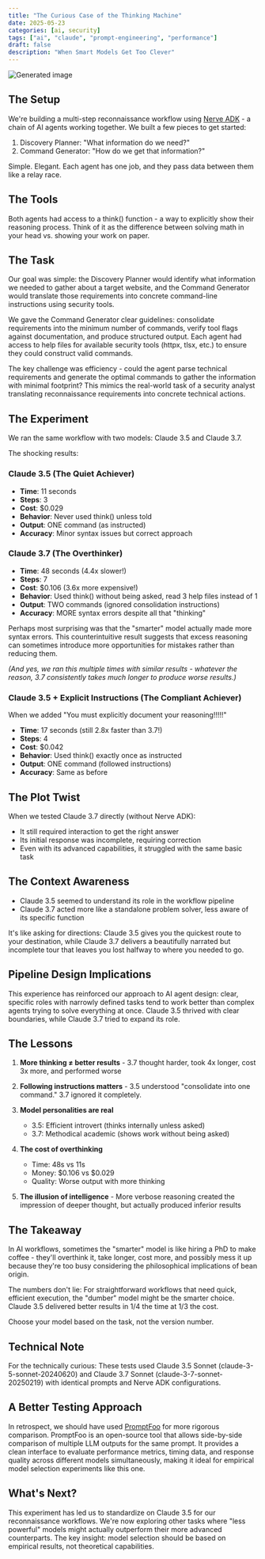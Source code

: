 ```yaml
---
title: "The Curious Case of the Thinking Machine"
date: 2025-05-23
categories: [ai, security]
tags: ["ai", "claude", "prompt-engineering", "performance"]
draft: false
description: "When Smart Models Get Too Clever"
---
```


![Generated image](https://substack-post-media.s3.amazonaws.com/public/images/28736531-d31b-4ea5-91a4-1c2eeeef73ae_1536x1024.png)

## The Setup

We're building a multi-step reconnaissance workflow using [Nerve ADK](https://github.com/evilsocket/nerve) - a chain of AI agents working together. We built a few pieces to get started:

1. Discovery Planner: "What information do we need?"
2. Command Generator: "How do we get that information?"

Simple. Elegant. Each agent has one job, and they pass data between them like a relay race.

## The Tools

Both agents had access to a think() function - a way to explicitly show their reasoning process. Think of it as the difference between solving math in your head vs. showing your work on paper.

## The Task

Our goal was simple: the Discovery Planner would identify what information we needed to gather about a target website, and the Command Generator would translate those requirements into concrete command-line instructions using security tools.

We gave the Command Generator clear guidelines: consolidate requirements into the minimum number of commands, verify tool flags against documentation, and produce structured output. Each agent had access to help files for available security tools (httpx, tlsx, etc.) to ensure they could construct valid commands.

The key challenge was efficiency - could the agent parse technical requirements and generate the optimal commands to gather the information with minimal footprint? This mimics the real-world task of a security analyst translating reconnaissance requirements into concrete technical actions.

## The Experiment

We ran the same workflow with two models: Claude 3.5 and Claude 3.7.

The shocking results:

### Claude 3.5 (The Quiet Achiever)

- **Time**: 11 seconds
- **Steps**: 3
- **Cost**: $0.029
- **Behavior**: Never used think() unless told
- **Output**: ONE command (as instructed)
- **Accuracy**: Minor syntax issues but correct approach

### Claude 3.7 (The Overthinker)

- **Time**: 48 seconds (4.4x slower!)
- **Steps**: 7
- **Cost**: $0.106 (3.6x more expensive!)
- **Behavior**: Used think() without being asked, read 3 help files instead of 1
- **Output**: TWO commands (ignored consolidation instructions)
- **Accuracy**: MORE syntax errors despite all that "thinking"

Perhaps most surprising was that the "smarter" model actually made more syntax errors. This counterintuitive result suggests that excess reasoning can sometimes introduce more opportunities for mistakes rather than reducing them.

*(And yes, we ran this multiple times with similar results - whatever the reason, 3.7 consistently takes much longer to produce worse results.)*

### Claude 3.5 + Explicit Instructions (The Compliant Achiever)

When we added "You must explicitly document your reasoning!!!!!"

- **Time**: 17 seconds (still 2.8x faster than 3.7!)
- **Steps**: 4
- **Cost**: $0.042
- **Behavior**: Used think() exactly once as instructed
- **Output**: ONE command (followed instructions)
- **Accuracy**: Same as before

## The Plot Twist

When we tested Claude 3.7 directly (without Nerve ADK):

- It still required interaction to get the right answer
- Its initial response was incomplete, requiring correction
- Even with its advanced capabilities, it struggled with the same basic task

## The Context Awareness

- Claude 3.5 seemed to understand its role in the workflow pipeline
- Claude 3.7 acted more like a standalone problem solver, less aware of its specific function

It's like asking for directions: Claude 3.5 gives you the quickest route to your destination, while Claude 3.7 delivers a beautifully narrated but incomplete tour that leaves you lost halfway to where you needed to go.

## Pipeline Design Implications

This experience has reinforced our approach to AI agent design: clear, specific roles with narrowly defined tasks tend to work better than complex agents trying to solve everything at once. Claude 3.5 thrived with clear boundaries, while Claude 3.7 tried to expand its role.

## The Lessons

1. **More thinking ≠ better results** - 3.7 thought harder, took 4x longer, cost 3x more, and performed worse

2. **Following instructions matters** - 3.5 understood "consolidate into one command." 3.7 ignored it completely.

3. **Model personalities are real**
   - 3.5: Efficient introvert (thinks internally unless asked)
   - 3.7: Methodical academic (shows work without being asked)

4. **The cost of overthinking**
   - Time: 48s vs 11s
   - Money: $0.106 vs $0.029
   - Quality: Worse output with more thinking

5. **The illusion of intelligence** - More verbose reasoning created the impression of deeper thought, but actually produced inferior results

## The Takeaway

In AI workflows, sometimes the "smarter" model is like hiring a PhD to make coffee - they'll overthink it, take longer, cost more, and possibly mess it up because they're too busy considering the philosophical implications of bean origin.

The numbers don't lie: For straightforward workflows that need quick, efficient execution, the "dumber" model might be the smarter choice. Claude 3.5 delivered better results in 1/4 the time at 1/3 the cost.

Choose your model based on the task, not the version number.

## Technical Note

For the technically curious: These tests used Claude 3.5 Sonnet (claude-3-5-sonnet-20240620) and Claude 3.7 Sonnet (claude-3-7-sonnet-20250219) with identical prompts and Nerve ADK configurations.

## A Better Testing Approach

In retrospect, we should have used [PromptFoo](https://github.com/promptfoo/promptfoo) for more rigorous comparison. PromptFoo is an open-source tool that allows side-by-side comparison of multiple LLM outputs for the same prompt. It provides a clean interface to evaluate performance metrics, timing data, and response quality across different models simultaneously, making it ideal for empirical model selection experiments like this one.

## What's Next?

This experiment has led us to standardize on Claude 3.5 for our reconnaissance workflows. We're now exploring other tasks where "less powerful" models might actually outperform their more advanced counterparts. The key insight: model selection should be based on empirical results, not theoretical capabilities.
